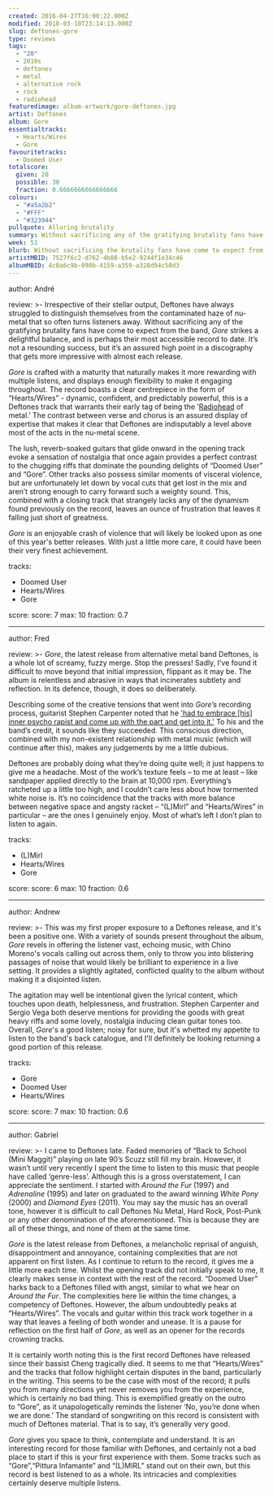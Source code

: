 ```yaml
---
created: 2016-04-27T16:00:22.000Z
modified: 2018-03-10T23:14:13.000Z
slug: deftones-gore
type: reviews
tags:
  - "20"
  - 2010s
  - deftones
  - metal
  - alternative rock
  - rock
  - radiohead
featuredimage: album-artwork/gore-deftones.jpg
artist: Deftones
album: Gore
essentialtracks:
  - Hearts/Wires
  - Gore
favouritetracks:
  - Doomed User
totalscore:
  given: 20
  possible: 30
  fraction: 0.6666666666666666
colours:
  - "#a5a2b2"
  - "#FFF"
  - "#323944"
pullquote: Alluring brutality
summary: Without sacrificing any of the gratifying brutality fans have come to expect from the band, Gore strikes a delightful balance, and is perhaps their most accessible record to date.
week: 51
blurb: Without sacrificing the brutality fans have come to expect from Deftones, Gore strikes a delightful balance. Perhaps the band's most accessible record to date.
artistMBID: 7527f6c2-d762-4b88-b5e2-9244f1e34c46
albumMBID: 4c0a6c9b-090b-4159-a359-a328d94c50d3
---
```

author: André

review: >-
  Irrespective of their stellar output, Deftones have always struggled to distinguish themselves from the contaminated haze of nu-metal that so often turns listeners away. Without sacrificing any of the gratifying brutality fans have come to expect from the band, *Gore* strikes a delightful balance, and is perhaps their most accessible record to date. It’s not a resounding success, but it’s an assured high point in a discography that gets more impressive with almost each release. 
  
  *Gore* is crafted with a maturity that naturally makes it more rewarding with multiple listens, and displays enough flexibility to make it engaging throughout. The record boasts a clear centrepiece in the form of “Hearts/Wires” - dynamic, confident, and predictably powerful, this is a Deftones track that warrants their early tag of being the ‘[Radiohead](/articles/ranking-radioheads-discography/) of metal.’ The contrast between verse and chorus is an assured display of expertise that makes it clear that Deftones are indisputably a level above most of the acts in the nu-metal scene. 
  
  The lush, reverb-soaked guitars that glide onward in the opening track evoke a sensation of nostalgia that once again provides a perfect contrast to the chugging riffs that dominate the pounding delights of “Doomed User” and “Gore”. Other tracks also possess similar moments of visceral violence, but are unfortunately let down by vocal cuts that get lost in the mix and aren’t strong enough to carry forward such a weighty sound. This, combined with a closing track that strangely lacks any of the dynamism found previously on the record, leaves an ounce of frustration that leaves it falling just short of greatness. 
  
  *Gore* is an enjoyable crash of violence that will likely be looked upon as one of this year's better releases. With just a little more care, it could have been their very finest achievement.
  
tracks:
  - Doomed User
  - Hearts/Wires
  - Gore

score:
  score: 7
  max: 10
  fraction: 0.7

---
author: Fred

review: >-
  *Gore*, the latest release from alternative metal band Deftones, is a whole lot of screamy, fuzzy merge. Stop the presses! Sadly, I’ve found it difficult to move beyond that initial impression, flippant as it may be. The album is relentless and abrasive in ways that incinerates subtlety and reflection. In its defence, though, it does so deliberately. 
  
  Describing some of the creative tensions that went into *Gore*’s recording process, guitarist Stephen Carpenter noted that he ['had to embrace [his] inner psycho rapist and come up with the part and get into it.'](http://www.rollingstone.com/music/news/deftones-talk-new-album-band-tension-we-like-unnerving-feelings-20160401) To his and the band’s credit, it sounds like they succeeded. This conscious direction, combined with my non-existent relationship with metal music (which will continue after this), makes any judgements by me a little dubious. 
  
  Deftones are probably doing what they’re doing quite well; it just happens to give me a headache. Most of the work’s texture feels – to me at least – like sandpaper applied directly to the brain at 10,000 rpm. Everything’s ratcheted up a little too high, and I couldn’t care less about how tormented white noise is. It’s no coincidence that the tracks with more balance between negative space and angsty racket – “(L)Mirl” and “Hearts/Wires” in particular – are the ones I genuinely enjoy. Most of what’s left I don’t plan to listen to again.

tracks:
  - (L)Mirl
  - Hearts/Wires
  - Gore

score:
  score: 6
  max: 10
  fraction: 0.6

---
author: Andrew

review: >-
  This was my first proper exposure to a Deftones release, and it's been a positive one. With a variety of sounds present throughout the album, *Gore* revels in offering the listener vast, echoing music, with Chino Moreno's vocals calling out across them, only to throw you into blistering passages of noise that would likely be brilliant to experience in a live setting. It provides a slightly agitated, conflicted quality to the album without making it a disjointed listen. 
  
  The agitation may well be intentional given the lyrical content, which touches upon death, helplessness, and frustration. Stephen Carpenter and Sergio Vega both deserve mentions for providing the goods with great heavy riffs and some lovely, nostalgia inducing clean guitar tones too. Overall, *Gore*'s a good listen; noisy for sure, but it's whetted my appetite to listen to the band's back catalogue, and I'll definitely be looking returning a good portion of this release.

tracks:
  - Gore
  - Doomed User
  - Hearts/Wires

score:
  score: 7
  max: 10
  fraction: 0.6

---
author: Gabriel

review: >-
  I came to Deftones late. Faded memories of “Back to School (Mini Maggit)” playing on late 90’s Scuzz still fill my brain. However, it wasn’t until very recently I spent the time to listen to this music that people have called ‘genre-less’. Although this is a gross overstatement, I can appreciate the sentiment. I started with *Around the Fur* (1997) and *Adrenaline* (1995) and later on graduated to the award winning *White Pony* (2000) and *Diamond Eyes* (2011). You may say the music has an overall tone, however it is difficult to call Deftones Nu Metal, Hard Rock, Post-Punk or any other denomination of the aforementioned. This is because they are all of these things, and none of them at the same time.

  *Gore* is the latest release from Deftones, a melancholic reprisal of anguish, disappointment and annoyance, containing complexities that are not apparent on first listen. As I continue to return to the record, it gives me a little more each time. Whilst the opening track did not initially speak to me, it clearly makes sense in context with the rest of the record. “Doomed User” harks back to a Deftones filled with angst, similar to what we hear on *Around the Fur*. The complexities here lie within the time changes, a competency of Deftones. However, the album undoubtedly peaks at “Hearts/Wires”. The vocals and guitar within this track work together in a way that leaves a feeling of both wonder and unease. It is a pause for reflection on the first half of *Gore*, as well as an opener for the records crowning tracks. 
  
  It is certainly worth noting this is the first record Deftones have released since their bassist Cheng tragically died. It seems to me that “Hearts/Wires” and the tracks that follow highlight certain disputes in the band, particularly in the writing. This seems to be the case with most of the record; it pulls you from many directions yet never removes you from the experience, which is certainly no bad thing. This is exemplified greatly on the outro to “Gore”, as it unapologetically reminds the listener ‘No, you’re done when we are done.’ The standard of songwriting on this record is consistent with much of Deftones material. That is to say, it’s generally very good.

  *Gore* gives you space to think, contemplate and understand. It is an interesting record for those familiar with Deftones, and certainly not a bad place to start if this is your first experience with them. Some tracks such as “Gore”,“Pittura Infamante” and “(L)MIRL” stand out on their own, but this record is best listened to as a whole. Its intricacies and complexities certainly deserve multiple listens.